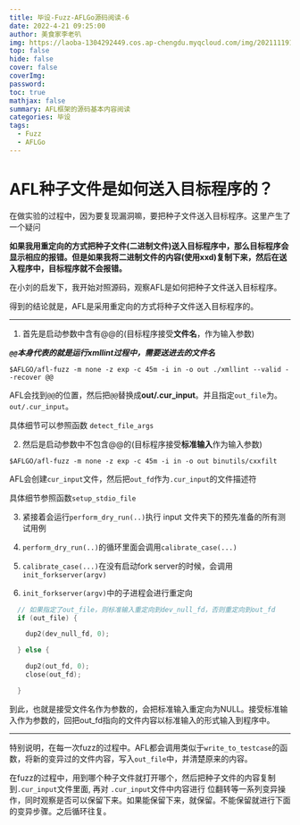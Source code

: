```yaml
---
title: 毕设-Fuzz-AFLGo源码阅读-6
date: 2022-4-21 09:25:00
author: 美食家李老叭
img: https://laoba-1304292449.cos.ap-chengdu.myqcloud.com/img/20211119142134.png
top: false
hide: false
cover: false
coverImg: 
password: 
toc: true
mathjax: false
summary: AFL框架的源码基本内容阅读
categories: 毕设
tags:
  - Fuzz
  - AFLGo
---
```


# AFL种子文件是如何送入目标程序的？

在做实验的过程中，因为要复现漏洞嘛，要把种子文件送入目标程序。这里产生了一个疑问

**如果我用重定向的方式把种子文件(二进制文件)送入目标程序中，那么目标程序会显示相应的报错。但是如果我将二进制文件的内容(使用xxd)复制下来，然后在送入程序中，目标程序就不会报错。**

在小刘的启发下，我开始对照源码，观察AFL是如何把种子文件送入目标程序。

得到的结论就是，AFL是采用重定向的方式将种子文件送入目标程序的。

------------------------

1. 首先是启动参数中含有@@的(目标程序接受**文件名**，作为输入参数)

***`@@`本身代表的就是运行xmllint过程中，需要送进去的文件名***

`$AFLGO/afl-fuzz -m none -z exp -c 45m -i in -o out ./xmllint --valid --recover @@`

AFL会找到`@@`的位置，然后把`@@`替换成**out/.cur_input**。并且指定`out_file`为。`out/.cur_input`。

具体细节可以参照函数 `detect_file_args`


2. 然后是启动参数中不包含@@的(目标程序接受**标准输入**作为输入参数)

`$AFLGO/afl-fuzz -m none -z exp -c 45m -i in -o out binutils/cxxfilt`

AFL会创建`cur_input`文件，然后把`out_fd`作为`.cur_input`的文件描述符

具体细节参照函数`setup_stdio_file`


3. 紧接着会运行`perform_dry_run(..)`执行 input 文件夹下的预先准备的所有测试用例


4. `perform_dry_run(..)`的循环里面会调用`calibrate_case(...)`


5. `calibrate_case(...)`在没有启动fork server的时候，会调用  `init_forkserver(argv)`


6. `init_forkserver(argv)`中的子进程会进行重定向
   
  ```c
    // 如果指定了out_file，则标准输入重定向到dev_null_fd，否则重定向到out_fd
    if (out_file) {

      dup2(dev_null_fd, 0);

    } else {

      dup2(out_fd, 0);
      close(out_fd);

    }
  ```
  
  到此，也就是接受文件名作为参数的，会把标准输入重定向为NULL。接受标准输入作为参数的，回把out_fd指向的文件内容以标准输入的形式输入到程序中。

-------------

特别说明，在每一次fuzz的过程中。AFL都会调用类似于`write_to_testcase`的函数，将新的变异过的文件内容，写入`out_file`中，并清楚原来的内容。

在fuzz的过程中，用到哪个种子文件就打开哪个，然后把种子文件的内容复制到`.cur_input`文件里面, 再对 `.cur_input`文件中内容进行 位翻转等一系列变异操作，同时观察是否可以保留下来。如果能保留下来，就保留。不能保留就进行下面的变异步骤。之后循环往复。 
